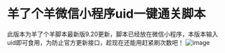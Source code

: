 # 羊了个羊微信小程序uid一键通关脚本
此版本为羊了个羊脚本最新版9.20更新，脚本已经放在微信小程序，本版本输入uid即可食用，为防止官方更新接口，趁现在还能用赶紧刷次数吧！
![image](https://github.com/Jenmry/---/blob/main/%E5%BE%AE%E4%BF%A1%E5%B0%8F%E7%A8%8B%E5%BA%8F%E4%BA%8C%E7%BB%B4%E7%A0%81.png)
